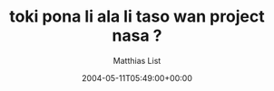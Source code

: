 ---
title: 'toki pona li ala li taso wan project nasa ?'
posts: 1
hash: 't216'
author: 'Matthias List'
date: 2004-05-11T05:49:00+00:00
sources:
  - http://forums.tokipona.org/viewtopic.php%3Ft=216.html
---